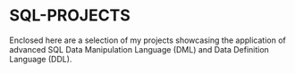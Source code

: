 # SQL-PROJECTS
Enclosed here are a selection of my projects showcasing the application of advanced SQL Data Manipulation Language (DML) and Data Definition Language (DDL).
